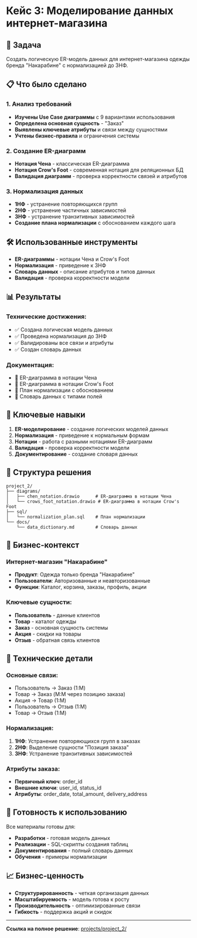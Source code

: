 # Кейс 3: Моделирование данных интернет-магазина

## 🎯 Задача
Создать логическую ER-модель данных для интернет-магазина одежды бренда "Накарабине" с нормализацией до 3НФ.

## 📋 Что было сделано

### 1. Анализ требований
- **Изучены Use Case диаграммы** с 9 вариантами использования
- **Определена основная сущность** - "Заказ"
- **Выявлены ключевые атрибуты** и связи между сущностями
- **Учтены бизнес-правила** и ограничения системы

### 2. Создание ER-диаграмм
- **Нотация Чена** - классическая ER-диаграмма
- **Нотация Crow's Foot** - современная нотация для реляционных БД
- **Валидация диаграмм** - проверка корректности связей и атрибутов

### 3. Нормализация данных
- **1НФ** - устранение повторяющихся групп
- **2НФ** - устранение частичных зависимостей
- **3НФ** - устранение транзитивных зависимостей
- **Создание плана нормализации** с обоснованием каждого шага

## 🛠️ Использованные инструменты

- **ER-диаграммы** - нотации Чена и Crow's Foot
- **Нормализация** - приведение к 3НФ
- **Словарь данных** - описание атрибутов и типов данных
- **Валидация** - проверка корректности модели

## 📊 Результаты

### Технические достижения:
- ✅ Создана логическая модель данных
- ✅ Проведена нормализация до 3НФ
- ✅ Валидированы все связи и атрибуты
- ✅ Создан словарь данных

### Документация:
- 📄 ER-диаграмма в нотации Чена
- 📄 ER-диаграмма в нотации Crow's Foot
- 📄 План нормализации с обоснованием
- 📄 Словарь данных с типами полей

## 🎯 Ключевые навыки

1. **ER-моделирование** - создание логических моделей данных
2. **Нормализация** - приведение к нормальным формам
3. **Нотации** - работа с разными нотациями ER-диаграмм
4. **Валидация** - проверка корректности модели
5. **Документирование** - создание словаря данных

## 📁 Структура решения

```
project_2/
├── diagrams/
│   ├── chen_notation.drawio      # ER-диаграмма в нотации Чена
│   └── crows_foot_notation.drawio # ER-диаграмма в нотации Crow's Foot
├── sql/
│   └── normalization_plan.sql    # План нормализации
└── docs/
    └── data_dictionary.md        # Словарь данных
```

## 💼 Бизнес-контекст

### Интернет-магазин "Накарабине"
- **Продукт**: Одежда только бренда "Накарабине"
- **Пользователи**: Авторизованные и неавторизованные
- **Функции**: Каталог, корзина, заказы, профиль, акции

### Ключевые сущности:
- **Пользователь** - данные клиентов
- **Товар** - каталог одежды
- **Заказ** - основная сущность системы
- **Акция** - скидки на товары
- **Отзыв** - обратная связь клиентов

## 🔧 Технические детали

### Основные связи:
- Пользователь → Заказ (1:M)
- Товар → Заказ (M:M через позицию заказа)
- Акция → Товар (1:M)
- Пользователь → Отзыв (1:M)
- Товар → Отзыв (1:M)

### Нормализация:
1. **1НФ**: Устранение повторяющихся групп в заказах
2. **2НФ**: Выделение сущности "Позиция заказа"
3. **3НФ**: Устранение транзитивных зависимостей

### Атрибуты заказа:
- **Первичный ключ**: order_id
- **Внешние ключи**: user_id, status_id
- **Атрибуты**: order_date, total_amount, delivery_address

## 🚀 Готовность к использованию

Все материалы готовы для:
- **Разработки** - готовая модель данных
- **Реализации** - SQL-скрипты создания таблиц
- **Документирования** - полный словарь данных
- **Обучения** - примеры нормализации

## 📈 Бизнес-ценность

- **Структурированность** - четкая организация данных
- **Масштабируемость** - модель готова к росту
- **Производительность** - оптимизированные связи
- **Гибкость** - поддержка акций и скидок

---

**Ссылка на полное решение**: [projects/project_2/](../projects/project_2/)
